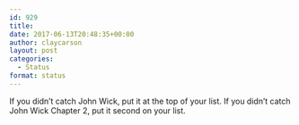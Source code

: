 ```yaml
---
id: 929
title: 
date: 2017-06-13T20:48:35+00:00
author: claycarson
layout: post
categories: 
  - Status
format: status
---
```

If you didn&#8217;t catch John Wick, put it at the top of your list. If you didn&#8217;t catch John Wick Chapter 2, put it second on your list.